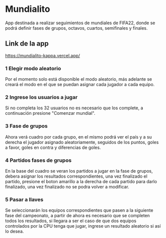 # Mundialito

App destinada a realizar seguimientos de mundiales de FIFA22, donde se podrá definir fases de grupos, octavos, cuartos, semifinales y finales.

## Link de la app

https://mundialito-kappa.vercel.app/

### 1 Elegir modo aleatorio

Por el momento solo está disponible el modo aleatorio, más adelante se creará el modo en el que se puedan asignar cada jugador a cada equipo.

### 2 Ingrese los usuarios a jugar

Si no completa los 32 usuarios no es necesario que los complete, a continuación presione "Comenzar mundial".

### 3 Fase de grupos

Ahora verá cuadro por cada grupo, en el mismo podrá ver el país y a su derecha el jugador asignado aleatoriamente, seguidos de los puntos, goles a favor, goles en contra y diferencias de goles.

### 4 Partidos fases de grupos

En la base del cuadro se veran los partidos a jugar en la fase de grupos, debera asignar los resultados correspondientes, una vez finalizado el partido, presione el boton amarillo a la derecha de cada partido para darlo finalizado, una vez finalizado no se podra volver a modificar.

### 5 Pasar a llaves

Se seleccionarán los equipos correspondientes que pasen a la siguiente fase del campeonato, a partir de ahora es necesario que se completen todos los resultados, si llegara a ser el caso de que dos equipos controlados por la CPU tenga que jugar, ingrese un resultado aleatorio si así lo desea.
